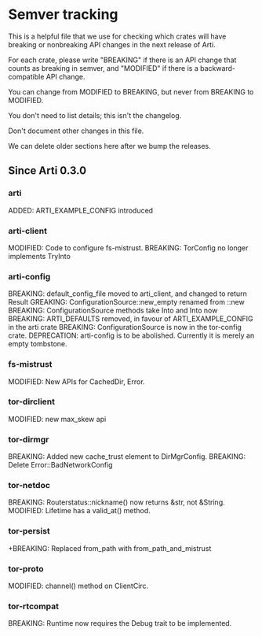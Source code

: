# Semver tracking

This is a helpful file that we use for checking which crates will have
breaking or nonbreaking API changes in the next release of Arti.

For each crate, please write "BREAKING" if there is an API change that counts
as breaking in semver, and "MODIFIED" if there is a backward-compatible API
change.

You can change from MODIFIED to BREAKING, but never from BREAKING to
MODIFIED.

You don't need to list details; this isn't the changelog.

Don't document other changes in this file.

We can delete older sections here after we bump the releases.

## Since Arti 0.3.0

### arti

ADDED: ARTI_EXAMPLE_CONFIG introduced

### arti-client

MODIFIED: Code to configure fs-mistrust.
BREAKING: TorConfig no longer implements TryInto<DirMgrConfig>

### arti-config

BREAKING: default_config_file moved to arti_client, and changed to return Result
GREAKING: ConfigurationSource::new_empty renamed from ::new
BREAKING: ConfigurationSource methods take Into<String> and Into<PathBuf> now
BREAKING: ARTI_DEFAULTS removed, in favour of ARTI_EXAMPLE_CONFIG in the arti crate
BREAKING: ConfigurationSource is now in the tor-config crate.
DEPRECATION: arti-config is to be abolished.  Currently it is merely an empty tombstone.

### fs-mistrust

MODIFIED: New APIs for CachedDir, Error.

### tor-dirclient

MODIFIED: new max_skew api

### tor-dirmgr

BREAKING: Added new cache_trust element to DirMgrConfig.
BREAKING: Delete Error::BadNetworkConfig

### tor-netdoc

BREAKING: Routerstatus::nickname() now returns &str, not &String.
MODIFIED: Lifetime has a valid_at() method.

### tor-persist

+BREAKING: Replaced from_path with from_path_and_mistrust

### tor-proto

MODIFIED: channel() method on ClientCirc.

### tor-rtcompat

BREAKING: Runtime now requires the Debug trait to be implemented.
